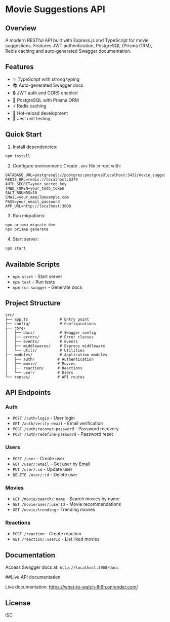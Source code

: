 # Movie Suggestions API

## Overview

A modern RESTful API built with Express.js and TypeScript for movie suggestions. Features JWT authentication, PostgreSQL (Prisma ORM), Redis caching and auto-generated Swagger documentation.

## Features

- ✨ TypeScript with strong typing
- 📚 Auto-generated Swagger docs
- 🔒 JWT auth and CORS enabled
- 💾 PostgreSQL with Prisma ORM
- ⚡ Redis caching
- 🚀 Hot-reload development
- 🧪 Jest unit testing

## Quick Start

1. Install dependencies:

```bash
npm install
```

2. Configure environment:
   Create `.env` file in root with:

```env
DATABASE_URL=postgresql://postgres:postgres@localhost:5432/movie_suggestions
REDIS_URL=redis://localhost:6379
AUTH_SECRET=your_secret_key
TMBD_TOKEN=your_tmdb_token
SALT_ROUNDS=10
EMAIL=your_email@example.com
PASS=your_email_password
APP_URL=http://localhost:3000
```

3. Run migrations:

```bash
npx prisma migrate dev
npx prisma generate
```

4. Start server:

```bash
npm start
```

## Available Scripts

- `npm start` - Start server
- `npm test` - Run tests
- `npm run swagger` - Generate docs

## Project Structure

```
src/
├── app.ts              # Entry point
├── config/             # Configurations
├── core/
│   ├── docs/           # Swagger config
│   ├── errors/         # Error classes
│   ├── events/         # Events
│   ├── middlewares/    # Express middleware
│   └── utils/          # Utilities
├── modules/            # Application modules
│   ├── auth/          # Authentication
│   ├── movie/         # Movies
│   ├── reaction/      # Reactions
│   └── user/          # Users
└── routes/            # API routes
```

## API Endpoints

### Auth

- `POST /auth/login` - User login
- `GET /auth/verify-email` - Email verification
- `POST /auth/recover-password` - Password recovery
- `POST /auth/redefine-password` - Password reset

### Users

- `POST /user` - Create user
- `GET /user/:email` - Get user by Email
- `PUT /user/:id` - Update user
- `DELETE /user/:id` - Delete user

### Movies

- `GET /movie/search/:name` - Search movies by name
- `GET /movie/user/:userId` - Movie recommendations
- `GET /movie/trending` - Trending movies

### Reactions

- `POST /reaction` - Create reaction
- `GET /reaction/:userId` - List liked movies

## Documentation

Access Swagger docs at: `http://localhost:3000/docs`

##Live API documentation

Live documentation: https://what-to-watch-lh6h.onrender.com/

## License

ISC
